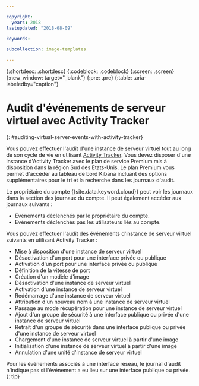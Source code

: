 ```yaml
---

copyright:
  years: 2018
lastupdated: "2018-08-09"

keywords:

subcollection: image-templates

---
```


{:shortdesc: .shortdesc}
{:codeblock: .codeblock}
{:screen: .screen}
{:new_window: target="_blank"}
{:pre: .pre}
{:table: .aria-labeledby="caption"}

# Audit d'événements de serveur virtuel avec Activity Tracker
{: #auditing-virtual-server-events-with-activity-tracker}

Vous pouvez effectuer l'audit d'une instance de serveur virtuel tout au long de son cycle de vie en utilisant [Activity Tracker](/docs/services/cloud-activity-tracker?topic=cloud-activity-tracker-activity_tracker_ov). Vous devez disposer d'une instance d'Activity Tracker avec le plan de service Premium mis à disposition dans la région Sud des Etats-Unis. Le plan Premium vous permet d'accéder au tableau de bord Kibana incluant des options supplémentaires pour le tri et la recherche dans les journaux d'audit.

Le propriétaire du compte {{site.data.keyword.cloud}} peut voir les journaux dans la section des journaux du compte. Il peut également accéder aux journaux suivants :
* Evénements déclenchés par le propriétaire du compte.
* Evénements déclenchés pas les utilisateurs liés au compte.

Vous pouvez effectuer l'audit des événements d'instance de serveur virtuel suivants en utilisant Activity Tracker :
* Mise à disposition d'une instance de serveur virtuel
* Désactivation d'un port pour une interface privée ou publique
* Activation d'un port pour une interface privée ou publique
* Définition de la vitesse de port
* Création d'un modèle d'image
* Désactivation d'une instance de serveur virtuel
* Activation d'une instance de serveur virtuel
* Redémarrage d'une instance de serveur virtuel
* Attribution d'un nouveau nom à une instance de serveur virtuel
* Passage au mode récupération pour une instance de serveur virtuel
* Ajout d'un groupe de sécurité à une interface publique ou privée d'une instance de serveur virtuel
* Retrait d'un groupe de sécurité dans une interface publique ou privée d'une instance de serveur virtuel
* Chargement d'une instance de serveur virtuel à partir d'une image
* Initialisation d'une instance de serveur virtuel à partir d'une image
* Annulation d'une unité d'instance de serveur virtuel

Pour les événements associés à une interface réseau, le journal d'audit n'indique pas si l'événement a eu lieu sur une interface publique ou privée.
{: tip}
